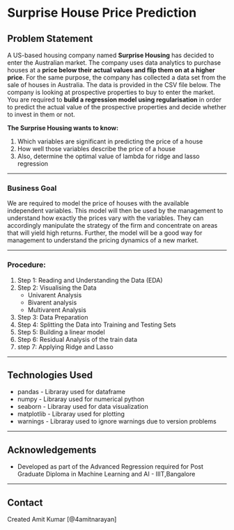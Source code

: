 # Surprise House Price Prediction

## Problem Statement
A US-based housing company named **Surprise Housing** has decided to enter the Australian market. The company uses data analytics to purchase houses at a **price below their actual values and flip them on at a higher price**. For the same purpose, the company has collected a data set from the sale of houses in Australia. The data is provided in the CSV file below.
The company is looking at prospective properties to buy to enter the market. You are required to **build a regression model using regularisation** in order to predict the actual value of the prospective properties and decide whether to invest in them or not.

**The Surprise Housing wants to know:**

1. Which variables are significant in predicting the price of a house
2. How well those variables describe the price of a house
3. Also, determine the optimal value of lambda for ridge and lasso regression

******************

### Business Goal 
We are required to model the price of houses with the available independent variables. This model will then be used by the management to understand how exactly the prices vary with the variables. They can accordingly manipulate the strategy of the firm and concentrate on areas that will yield high returns. Further, the model will be a good way for management to understand the pricing dynamics of a new market.

******************

### Procedure:
1. Step 1: Reading and Understanding the Data (EDA)
2. Step 2: Visualising the Data
    - Univarent Analysis
    - Bivarent analysis
    - Multivarent Analysis
3. Step 3: Data Preparation
4. Step 4: Splitting the Data into Training and Testing Sets
5. Step 5: Building a linear model
6. Step 6: Residual Analysis of the train data
7. step 7: Applying Ridge and Lasso

******************
## Technologies Used
- pandas - Libraray used for dataframe
- numpy - Libraray used for numerical python
- seaborn - Libraray used for data visualization
- matplotlib - Libraray used for plotting
- warnings - Libraray used to ignore warnings due to version problems

******************

## Acknowledgements
- Developed as part of the Advanced Regression required for Post Graduate Diploma in Machine Learning and AI - IIIT,Bangalore

******************
## Contact
Created Amit Kumar [@4amitnarayan]

